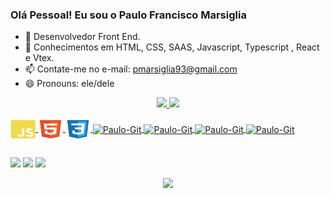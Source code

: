 ### Olá Pessoal! Eu sou o Paulo Francisco Marsiglia

- 🔭 Desenvolvedor Front End. 
- 🌱 Conhecimentos em HTML, CSS, SAAS, Javascript, Typescript , React e Vtex.
- 📫 Contate-me no e-mail: pmarsiglia93@gmail.com
- 😄 Pronouns: ele/dele

<div align="center">
  <a href="https://github.com/pmarsiglia93">
  <img height="180em" src="https://github-readme-stats.vercel.app/api?username=pmarsiglia93&show_icons=true&theme=dark&include_all_commits=true&count_private=true"/>
  <img height="180em" src="https://github-readme-stats.vercel.app/api/top-langs/?username=pmarsiglia93&layout=compact&langs_count=7&theme=dark"/>
</div>
  
  <div style="display: inline_block"><br>
  <img align="center" alt="Rafa-Js" height="30" width="40" src="https://raw.githubusercontent.com/devicons/devicon/master/icons/javascript/javascript-plain.svg"> 
  <img align="center" alt="Rafa-HTML" height="30" width="40" src="https://raw.githubusercontent.com/devicons/devicon/master/icons/html5/html5-original.svg">
  <img align="center" alt="Rafa-CSS" height="30" width="40" src="https://raw.githubusercontent.com/devicons/devicon/master/icons/css3/css3-original.svg">
  <img align="center" alt="Paulo-Git" height="30" width="40" src="https://cdn.jsdelivr.net/gh/devicons/devicon/icons/git/git-original.svg"" />
  <img align="center" alt="Paulo-Git" height="30" width="40" src="https://cdn.jsdelivr.net/gh/devicons/devicon/icons/github/github-original.svg" /> 
  <img align="center" alt="Paulo-Git" height="30" width="40" src="https://cdn.jsdelivr.net/gh/devicons/devicon/icons/java/java-original.svg" />                                 <img align="center" alt="Paulo-Git" height="30" width="40" src="https://cdn.jsdelivr.net/gh/devicons/devicon/icons/mysql/mysql-original.svg" />


</div>
  
  ##
  
  <div>
  
  <a href="https://instagram.com/paulomarsiglia1" target="_blank"><img src="https://img.shields.io/badge/-Instagram-%23E4405F?style=for-the-badge&logo=instagram&logoColor=white" target="_blank"></a>
  <a href = "mailto:pmarsiglia93@gmail.com"><img src="https://img.shields.io/badge/-Gmail-%23333?style=for-the-badge&logo=gmail&logoColor=white" target="_blank"></a>
  <a href="https://www.linkedin.com/in/paulomarsiglia" target="_blank"><img src="https://img.shields.io/badge/-LinkedIn-%230077B5?style=for-the-badge&logo=linkedin&logoColor=white" target="_blank"></a> 
         
  </div>
  
  <p align="center">
  <img src="https://super.abril.com.br/wp-content/uploads/2016/09/super_imggato_digitando_0.gif" width="500">
</p>
